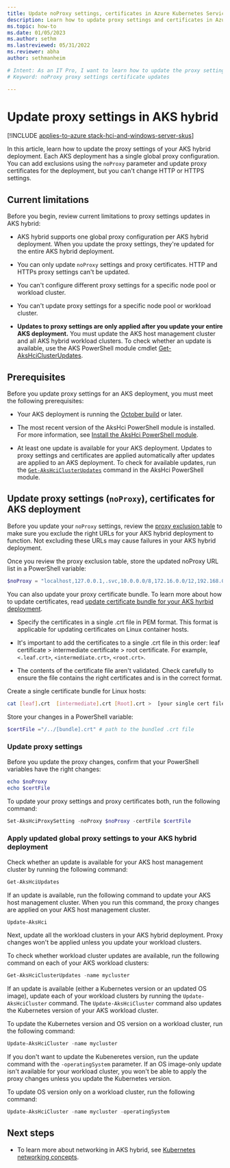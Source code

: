 ```yaml
---
title: Update noProxy settings, certificates in Azure Kubernetes Service on AKS hybrid
description: Learn how to update proxy settings and certificates in Azure Kubernetes Service (AKS) on Azure Stack HCI or AKS on Windows Server.
ms.topic: how-to
ms.date: 01/05/2023
ms.author: sethm
ms.lastreviewed: 05/31/2022
ms.reviewer: abha
author: sethmanheim

# Intent: As an IT Pro, I want to learn how to update the proxy settings.
# Keyword: noProxy proxy settings certificate updates

---
```


# Update proxy settings in AKS hybrid

[!INCLUDE [applies-to-azure stack-hci-and-windows-server-skus](includes/aks-hci-applies-to-skus/aks-hybrid-applies-to-azure-stack-hci-windows-server-sku.md)]

In this article, learn how to update the proxy settings of your AKS hybrid deployment. Each AKS deployment has a single global proxy configuration. You can add exclusions using the `noProxy` parameter and update proxy certificates for the deployment, but you can't change HTTP or HTTPS settings.

<!--They configure proxy settings when they create the AKS deployment. Link to the procedure.-->

## Current limitations

Before you begin, review current limitations to proxy settings updates in AKS hybrid:<!--Ask about "Current." Are changes planned?-->

- AKS hybrid supports one global proxy configuration per AKS hybrid deployment. When you update the proxy settings, they're updated for the entire AKS hybrid deployment.

- You can only update `noProxy` settings and proxy certificates. HTTP and HTTPs proxy settings can't be updated.

- You can't configure different proxy settings for a specific node pool or workload cluster.

- You can't update proxy settings for a specific node pool or workload cluster.

- **Updates to proxy settings are only applied after you update your entire AKS deployment.** You must update the AKS host management cluster and all AKS hybrid workload clusters. To check whether an update is available, use the AKS PowerShell module cmdlet [Get-AksHciClusterUpdates](reference/ps/get-akshciclusterupdates.md).

## Prerequisites

Before you update proxy settings for an AKS deployment, you must meet the following prerequisites:

* Your AKS deployment is running the [October build](https://github.com/Azure/aks-hybrid/releases/tag/AKS-hybrid-2210) or later.

* The most recent version of the AksHci PowerShell module is installed. For more information, see [Install the AksHci PowerShell module](kubernetes-walkthrough-powershell.md#install-the-akshci-powershell-module).

* At least one update is available for your AKS deployment. Updates to proxy settings and certificates are applied automatically after updates are applied to an AKS deployment. To check for available updates, run the [`Get-AksHciClusterUpdates`](/azure-stack/aks-hci/reference/ps/get-akshciclusterupdates) command in the AksHci PowerShell module.

## Update proxy settings (`noProxy`), certificates for AKS deployment
<!--Can we subdivide along these lines? 1) Make a noProxy list, 2) Bundle your certificates, 3) Apply proxy updates. Make numbered steps in each section.-->
<!--Their first step is to make a list of URLs to ecxclude from the proxy server? What URLs might the list include? An example list might be helfpul.-->

Before you update your `noProxy` settings, review the [proxy exclusion table](https://learn.microsoft.com/en-us/azure/aks/hybrid/set-proxy-settings#exclusion-list-for-excluding-private-subnets-from-being-sent-to-the-proxy) to make sure you exclude the right URLs for your AKS hybrid deployment to function. Not excluding these URLs may cause failures in your AKS hybrid deployment.

Once you review the proxy exclusion table, store the updated noProxy URL list in a PowerShell variable:

```powershell  
$noProxy = "localhost,127.0.0.1,.svc,10.0.0.0/8,172.16.0.0/12,192.168.0.0/16,.contoso.com"
```

You can also update your proxy certificate bundle. To learn more about how to update certificates, read [update certificate bundle for your AKS hyrbid deployment](https://learn.microsoft.com/en-us/azure/aks/hybrid/update-certificate-bundle#certificate-format).

- Specify the certificates in a single .crt file in PEM format. This format is applicable for updating certificates on Linux container hosts.<!--1) Link to PEM format info. How to export a public certificate in PEM format? 2) Example of a PEM format file?-->

- It's important to add the certificates to a single .crt file in this order: leaf certificate > intermediate certificate > root certificate. For example, `<.leaf.crt>`, `<intermediate.crt>`, `<root.crt>`.<!--Are they adding multiple certificates (lines), with this order in each line? See format below.-->

- The contents of the certificate file aren't validated. Check carefully to ensure the file contains the right certificates and is in the correct format.

Create a single certificate bundle for Linux hosts:

```bash
cat [leaf].crt  [intermediate].crt [Root].crt >  [your single cert file].crt
```

Store your changes in a PowerShell variable:

```powershell
$certFile ="/../[bundle].crt" # path to the bundled .crt file
```

### Update proxy settings

Before you update the proxy changes, confirm that your PowerShell variables have the right changes:

```PowerShell
echo $noProxy
echo $certFile
```

To update your proxy settings and proxy certificates both, run the following command:

```PowerShell
Set-AksHciProxySetting -noProxy $noProxy -certFile $certFile
```

### Apply updated global proxy settings to your AKS hybrid deployment

Check whether an update is available for your AKS host management cluster by running the following command:

```powershell  
Get-AksHciUpdates
```

If an update is available, run the following command to update your AKS host management cluster. When you run this command, the proxy changes are applied on your AKS host management cluster.

```powershell  
Update-AksHci
```

Next, update all the workload clusters in your AKS hybrid deployment. Proxy changes won't be applied unless you update your workload clusters.

To check whether workload cluster updates are available, run the following command on each of your AKS workload clusters:

```powershell  
Get-AksHciClusterUpdates -name mycluster
```

If an update is available (either a Kubernetes version or an updated OS image), update each of your workload clusters by running the `Update-AksHciCluster` command. The `Update-AksHciCluster` command also updates the Kubernetes version of your AKS workload cluster.

<!--Recast as three options for the workload cluster update.-->

To update the Kubernetes version and OS version on a workload cluster, run the following command:

```powershell  
Update-AksHciCluster -name mycluster
```

If you don't want to update the Kubeneretes version, run the update command with the `-operatingSystem` parameter. If an OS image-only update isn't available for your workload cluster, you won't be able to apply the proxy changes unless you update the Kubernetes version.

To update OS version only on a workload cluster, run the following command:
    
```powershell  
Update-AksHciCluster -name mycluster -operatingSystem
```

## Next steps

- To learn more about networking in AKS hybrid, see [Kubernetes networking concepts](/azure-stack/aks-hci/concepts-node-networking).
